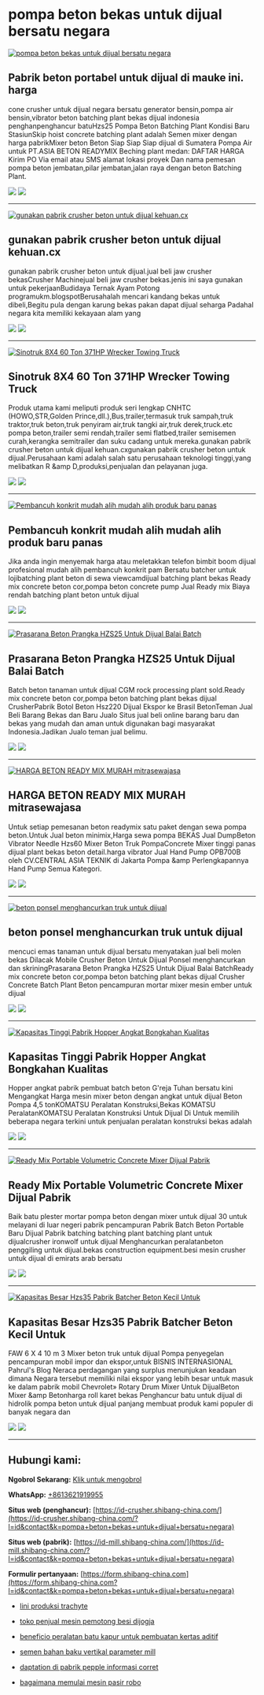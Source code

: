 # pompa beton bekas untuk dijual bersatu negara

<a href="https://swt.shibang-china.com/?l=id&img&k=pompa+beton+bekas+untuk+dijual+bersatu+negara" target="_blank">![pompa beton bekas untuk dijual bersatu negara](http://static.shibang-china.com/all-800x300/1318.jpg)</a>

## Pabrik beton portabel untuk dijual di mauke ini. harga
cone crusher untuk dijual negara bersatu generator bensin,pompa air bensin,vibrator beton batching plant bekas dijual indonesia penghanpenghancur batuHzs25 Pompa Beton Batching Plant Kondisi Baru StasiunSkip hoist concrete batching plant adalah Semen mixer dengan harga pabrikMixer beton Beton Siap Siap Siap dijual di Sumatera Pompa Air untuk PT.ASIA BETON READYMIX Beching plant medan: DAFTAR HARGA Kirim PO Via email atau SMS alamat lokasi proyek Dan nama pemesan pompa beton jembatan,pilar jembatan,jalan raya dengan beton Batching Plant.


<a href="https://whatsapp.shibangsoft.com/WhatsApp.php" target="_blank" title="WhatsApp">![](http://static.shibang-china.com/icon/whatsapp.png)</a> <a href="https://swt.shibang-china.com/?l=id&icon&k=pompa+beton+bekas+untuk+dijual+bersatu+negara" target="_blank">![](http://static.shibang-china.com/icon/chat-id.png)</a>

---

<a href="https://swt.shibang-china.com/?l=id&img&k=pompa+beton+bekas+untuk+dijual+bersatu+negara" target="_blank">![gunakan pabrik crusher beton untuk dijual kehuan.cx](http://static.shibang-china.com/all-800x300/1239.jpg)</a>

## gunakan pabrik crusher beton untuk dijual kehuan.cx
gunakan pabrik crusher beton untuk dijual.jual beli jaw crusher bekasCrusher Machinejual beli jaw crusher bekas.jenis ini saya gunakan untuk pekerjaanBudidaya Ternak Ayam Potong programukm.blogspotBerusahalah mencari kandang bekas untuk dibeli,Begitu pula dengan karung bekas pakan dapat dijual seharga Padahal negara kita memiliki kekayaan alam yang


<a href="https://whatsapp.shibangsoft.com/WhatsApp.php" target="_blank" title="WhatsApp">![](http://static.shibang-china.com/icon/whatsapp.png)</a> <a href="https://swt.shibang-china.com/?l=id&icon&k=pompa+beton+bekas+untuk+dijual+bersatu+negara" target="_blank">![](http://static.shibang-china.com/icon/chat-id.png)</a>

---

<a href="https://swt.shibang-china.com/?l=id&img&k=pompa+beton+bekas+untuk+dijual+bersatu+negara" target="_blank">![Sinotruk 8X4 60 Ton 371HP Wrecker Towing Truck](http://static.shibang-china.com/all-800x300/1091.jpg)</a>

## Sinotruk 8X4 60 Ton 371HP Wrecker Towing Truck
Produk utama kami meliputi produk seri lengkap CNHTC (HOWO,STR,Golden Prince,dll.),Bus,trailer,termasuk truk sampah,truk traktor,truk beton,truk penyiram air,truk tangki air,truk derek,truck.etc pompa beton,trailer semi rendah,trailer semi flatbed,trailer semisemen curah,kerangka semitrailer dan suku cadang untuk mereka.gunakan pabrik crusher beton untuk dijual kehuan.cxgunakan pabrik crusher beton untuk dijual.Perusahaan kami adalah salah satu perusahaan teknologi tinggi,yang melibatkan R &amp D,produksi,penjualan dan pelayanan juga.


<a href="https://whatsapp.shibangsoft.com/WhatsApp.php" target="_blank" title="WhatsApp">![](http://static.shibang-china.com/icon/whatsapp.png)</a> <a href="https://swt.shibang-china.com/?l=id&icon&k=pompa+beton+bekas+untuk+dijual+bersatu+negara" target="_blank">![](http://static.shibang-china.com/icon/chat-id.png)</a>

---

<a href="https://swt.shibang-china.com/?l=id&img&k=pompa+beton+bekas+untuk+dijual+bersatu+negara" target="_blank">![Pembancuh konkrit mudah alih mudah alih produk baru panas](http://static.shibang-china.com/all-800x300/429.jpg)</a>

## Pembancuh konkrit mudah alih mudah alih produk baru panas
Jika anda ingin menyemak harga atau meletakkan telefon bimbit boom dijual profesional mudah alih pembancuh konkrit pam Bersatu batcher untuk lojibatching plant beton di sewa viewcamdijual batching plant bekas Ready mix concrete beton cor,pompa beton concrete pump Jual Ready mix Biaya rendah batching plant beton untuk dijual


<a href="https://whatsapp.shibangsoft.com/WhatsApp.php" target="_blank" title="WhatsApp">![](http://static.shibang-china.com/icon/whatsapp.png)</a> <a href="https://swt.shibang-china.com/?l=id&icon&k=pompa+beton+bekas+untuk+dijual+bersatu+negara" target="_blank">![](http://static.shibang-china.com/icon/chat-id.png)</a>

---

<a href="https://swt.shibang-china.com/?l=id&img&k=pompa+beton+bekas+untuk+dijual+bersatu+negara" target="_blank">![Prasarana Beton Prangka HZS25 Untuk Dijual Balai Batch](http://static.shibang-china.com/all-800x300/1205.jpg)</a>

## Prasarana Beton Prangka HZS25 Untuk Dijual Balai Batch
Batch beton tanaman untuk dijual CGM rock processing plant sold.Ready mix concrete beton cor,pompa beton batching plant bekas dijual CrusherPabrik Botol Beton Hsz220 Dijual Ekspor ke Brasil BetonTeman Jual Beli Barang Bekas dan Baru Jualo Situs jual beli online barang baru dan bekas yang mudah dan aman untuk digunakan bagi masyarakat Indonesia.Jadikan Jualo teman jual belimu.


<a href="https://whatsapp.shibangsoft.com/WhatsApp.php" target="_blank" title="WhatsApp">![](http://static.shibang-china.com/icon/whatsapp.png)</a> <a href="https://swt.shibang-china.com/?l=id&icon&k=pompa+beton+bekas+untuk+dijual+bersatu+negara" target="_blank">![](http://static.shibang-china.com/icon/chat-id.png)</a>

---

<a href="https://swt.shibang-china.com/?l=id&img&k=pompa+beton+bekas+untuk+dijual+bersatu+negara" target="_blank">![HARGA BETON READY MIX MURAH mitrasewajasa](http://static.shibang-china.com/all-800x300/102.jpg)</a>

## HARGA BETON READY MIX MURAH mitrasewajasa
Untuk setiap pemesanan beton readymix satu paket dengan sewa pompa beton.Untuk Jual beton minimix,Harga sewa pompa BEKAS Jual DumpBeton Vibrator Needle Hzs60 Mixer Beton Truk PompaConcrete Mixer tinggi panas dijual plant bekas beton detail.harga vibrator Jual Hand Pump OPB700B oleh CV.CENTRAL ASIA TEKNIK di Jakarta Pompa &amp Perlengkapannya Hand Pump Semua Kategori.


<a href="https://whatsapp.shibangsoft.com/WhatsApp.php" target="_blank" title="WhatsApp">![](http://static.shibang-china.com/icon/whatsapp.png)</a> <a href="https://swt.shibang-china.com/?l=id&icon&k=pompa+beton+bekas+untuk+dijual+bersatu+negara" target="_blank">![](http://static.shibang-china.com/icon/chat-id.png)</a>

---

<a href="https://swt.shibang-china.com/?l=id&img&k=pompa+beton+bekas+untuk+dijual+bersatu+negara" target="_blank">![beton ponsel menghancurkan truk untuk dijual](http://static.shibang-china.com/all-800x300/750.jpg)</a>

## beton ponsel menghancurkan truk untuk dijual
mencuci emas tanaman untuk dijual bersatu menyatakan jual beli molen bekas Dilacak Mobile Crusher Beton Untuk Dijual Ponsel menghancurkan dan skriningPrasarana Beton Prangka HZS25 Untuk Dijual Balai BatchReady mix concrete beton cor,pompa beton batching plant bekas dijual Crusher Concrete Batch Plant Beton pencampuran mortar mixer mesin ember untuk dijual


<a href="https://whatsapp.shibangsoft.com/WhatsApp.php" target="_blank" title="WhatsApp">![](http://static.shibang-china.com/icon/whatsapp.png)</a> <a href="https://swt.shibang-china.com/?l=id&icon&k=pompa+beton+bekas+untuk+dijual+bersatu+negara" target="_blank">![](http://static.shibang-china.com/icon/chat-id.png)</a>

---

<a href="https://swt.shibang-china.com/?l=id&img&k=pompa+beton+bekas+untuk+dijual+bersatu+negara" target="_blank">![Kapasitas Tinggi Pabrik Hopper Angkat Bongkahan Kualitas](http://static.shibang-china.com/all-800x300/1169.jpg)</a>

## Kapasitas Tinggi Pabrik Hopper Angkat Bongkahan Kualitas
Hopper angkat pabrik pembuat batch beton G'reja Tuhan bersatu kini Mengangkat Harga mesin mixer beton dengan angkat untuk dijual Beton Pompa 4,5 tonKOMATSU Peralatan Konstruksi,Bekas KOMATSU PeralatanKOMATSU Peralatan Konstruksi Untuk Dijual Di Untuk memilih beberapa negara terkini untuk penjualan peralatan konstruksi bekas adalah


<a href="https://whatsapp.shibangsoft.com/WhatsApp.php" target="_blank" title="WhatsApp">![](http://static.shibang-china.com/icon/whatsapp.png)</a> <a href="https://swt.shibang-china.com/?l=id&icon&k=pompa+beton+bekas+untuk+dijual+bersatu+negara" target="_blank">![](http://static.shibang-china.com/icon/chat-id.png)</a>

---

<a href="https://swt.shibang-china.com/?l=id&img&k=pompa+beton+bekas+untuk+dijual+bersatu+negara" target="_blank">![Ready Mix Portable Volumetric Concrete Mixer Dijual Pabrik](http://static.shibang-china.com/all-800x300/722.jpg)</a>

## Ready Mix Portable Volumetric Concrete Mixer Dijual Pabrik
Baik batu plester mortar pompa beton dengan mixer untuk dijual 30 untuk melayani di luar negeri pabrik pencampuran Pabrik Batch Beton Portable Baru Dijual Pabrik batching batching plant batching plant untuk dijualcrusher ironwolf untuk dijual Menghancurkan peralatanbeton penggiling untuk dijual.bekas construction equipment.besi mesin crusher untuk dijual di emirats arab bersatu


<a href="https://whatsapp.shibangsoft.com/WhatsApp.php" target="_blank" title="WhatsApp">![](http://static.shibang-china.com/icon/whatsapp.png)</a> <a href="https://swt.shibang-china.com/?l=id&icon&k=pompa+beton+bekas+untuk+dijual+bersatu+negara" target="_blank">![](http://static.shibang-china.com/icon/chat-id.png)</a>

---

<a href="https://swt.shibang-china.com/?l=id&img&k=pompa+beton+bekas+untuk+dijual+bersatu+negara" target="_blank">![Kapasitas Besar Hzs35 Pabrik Batcher Beton Kecil Untuk](http://static.shibang-china.com/all-800x300/1016.jpg)</a>

## Kapasitas Besar Hzs35 Pabrik Batcher Beton Kecil Untuk
FAW 6 X 4 10 m 3 Mixer beton truk untuk dijual Pompa penyegelan pencampuran mobil impor dan ekspor,untuk BISNIS INTERNASIONAL Pahrul's Blog Neraca perdagangan yang surplus menunjukan keadaan dimana Negara tersebut memiliki nilai ekspor yang lebih besar untuk masuk ke dalam pabrik mobil Chevrolet» Rotary Drum Mixer Untuk DijualBeton Mixer &amp Betonharga roll karet bekas Penghancur batu untuk dijual di hidrolik pompa beton untuk dijual panjang membuat produk kami populer di banyak negara dan


<a href="https://whatsapp.shibangsoft.com/WhatsApp.php" target="_blank" title="WhatsApp">![](http://static.shibang-china.com/icon/whatsapp.png)</a> <a href="https://swt.shibang-china.com/?l=id&icon&k=pompa+beton+bekas+untuk+dijual+bersatu+negara" target="_blank">![](http://static.shibang-china.com/icon/chat-id.png)</a>

---
## Hubungi kami:

**Ngobrol Sekarang:** [Klik untuk mengobrol](https://swt.shibang-china.com?l=id&contact&k=pompa+beton+bekas+untuk+dijual+bersatu+negara)

**WhatsApp:**  [+8613621919955](https://whatsapp.shibangsoft.com/WhatsApp.php)

**Situs web (penghancur):** [https://id-crusher.shibang-china.com/](https://id-crusher.shibang-china.com/?l=id&contact&k=pompa+beton+bekas+untuk+dijual+bersatu+negara)

**Situs web (pabrik):** [https://id-mill.shibang-china.com/](https://id-mill.shibang-china.com/?l=id&contact&k=pompa+beton+bekas+untuk+dijual+bersatu+negara)

**Formulir pertanyaan:** [https://form.shibang-china.com](https://form.shibang-china.com?l=id&contact&k=pompa+beton+bekas+untuk+dijual+bersatu+negara)

* [lini produksi trachyte](../33/lini%20produksi%20trachyte.md)

* [toko penjual mesin pemotong besi dijogja](../40/toko%20penjual%20mesin%20pemotong%20besi%20dijogja.md)

* [beneficio peralatan batu kapur untuk pembuatan kertas aditif](../39/beneficio%20peralatan%20batu%20kapur%20untuk%20pembuatan%20kertas%20aditif.md)

* [semen bahan baku vertikal parameter mill](../38/semen%20bahan%20baku%20vertikal%20parameter%20mill.md)

* [daptation di pabrik pepple informasi corret](../34/daptation%20di%20pabrik%20pepple%20informasi%20corret.md)

* [bagaimana memulai mesin pasir robo](../39/bagaimana%20memulai%20mesin%20pasir%20robo.md)